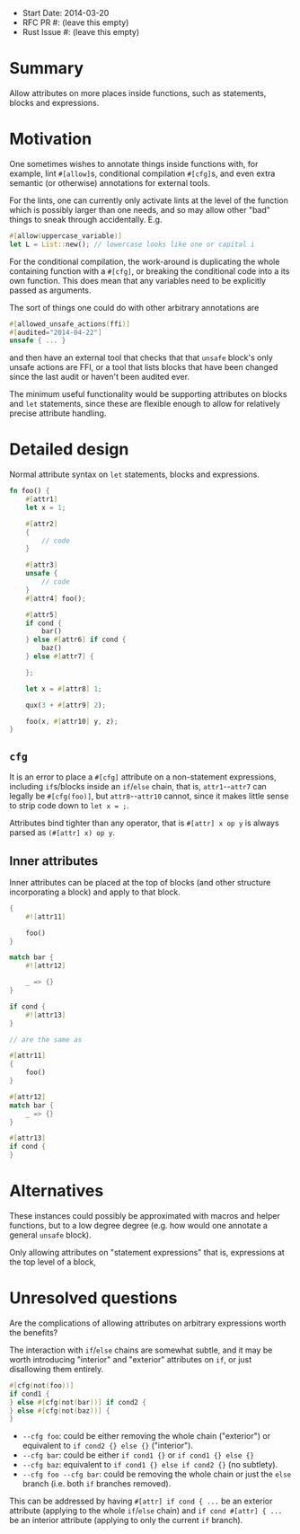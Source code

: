 - Start Date: 2014-03-20
- RFC PR #: (leave this empty)
- Rust Issue #: (leave this empty)

# Summary

Allow attributes on more places inside functions, such as statements,
blocks and expressions.

# Motivation

One sometimes wishes to annotate things inside functions with, for
example, lint `#[allow]`s, conditional compilation `#[cfg]`s, and even
extra semantic (or otherwise) annotations for external tools.

For the lints, one can currently only activate lints at the level of
the function which is possibly larger than one needs, and so may allow
other "bad" things to sneak through accidentally. E.g.

```rust
#[allow(uppercase_variable)]
let L = List::new(); // lowercase looks like one or capital i
```

For the conditional compilation, the work-around is duplicating the
whole containing function with a `#[cfg]`, or breaking the conditional
code into a its own function. This does mean that any variables need
to be explicitly passed as arguments.

The sort of things one could do with other arbitrary annotations are

```rust
#[allowed_unsafe_actions(ffi)]
#[audited="2014-04-22"]
unsafe { ... }
```

and then have an external tool that checks that that `unsafe` block's
only unsafe actions are FFI, or a tool that lists blocks that have
been changed since the last audit or haven't been audited ever.

The minimum useful functionality would be supporting attributes on
blocks and `let` statements, since these are flexible enough to allow
for relatively precise attribute handling.

# Detailed design

Normal attribute syntax on `let` statements, blocks and expressions.

```rust
fn foo() {
    #[attr1]
    let x = 1;

    #[attr2]
    {
        // code
    }

    #[attr3]
    unsafe {
        // code
    }
    #[attr4] foo();

    #[attr5]
    if cond {
        bar()
    } else #[attr6] if cond {
        baz()
    } else #[attr7] {

    };

    let x = #[attr8] 1;

    qux(3 + #[attr9] 2);

    foo(x, #[attr10] y, z);
}
```

## `cfg`

It is an error to place a `#[cfg]` attribute on a non-statement
expressions, including `if`s/blocks inside an `if`/`else` chain, that
is, `attr1`--`attr7` can legally be `#[cfg(foo)]`, but
`attr8`--`attr10` cannot, since it makes little sense to strip code
down to `let x = ;`.

Attributes bind tighter than any operator, that is `#[attr] x op y` is
always parsed as `(#[attr] x) op y`.

## Inner attributes

Inner attributes can be placed at the top of blocks (and other
structure incorporating a block) and apply to that block.

```rust
{
    #![attr11]

    foo()
}

match bar {
    #![attr12]

    _ => {}
}

if cond {
    #![attr13]
}

// are the same as

#[attr11]
{
    foo()
}

#[attr12]
match bar {
    _ => {}
}

#[attr13]
if cond {
}
```


# Alternatives

These instances could possibly be approximated with macros and helper
functions, but to a low degree degree (e.g. how would one annotate a
general `unsafe` block).

Only allowing attributes on "statement expressions" that is,
expressions at the top level of a block,

# Unresolved questions

Are the complications of allowing attributes on arbitrary
expressions worth the benefits?

The interaction with `if`/`else` chains are somewhat subtle, and it
may be worth introducing "interior" and "exterior" attributes on `if`, or
just disallowing them entirely.

```rust
#[cfg(not(foo))]
if cond1 {
} else #[cfg(not(bar))] if cond2 {
} else #[cfg(not(baz))] {
}
```

- `--cfg foo`: could be either removing the whole chain ("exterior") or
  equivalent to `if cond2 {} else {}` ("interior").
- `--cfg bar`: could be either `if cond1 {}` or `if cond1 {} else {}`
- `--cfg baz`: equivalent to `if cond1 {} else if cond2 {}` (no subtlety).
- `--cfg foo --cfg bar`: could be removing the whole chain or just
  the `else` branch (i.e. both `if` branches removed).

This can be addressed by having `#[attr] if cond { ...` be an exterior
attribute (applying to the whole `if`/`else` chain) and `if cond
#[attr] { ... ` be an interior attribute (applying to only the current
`if` branch).
